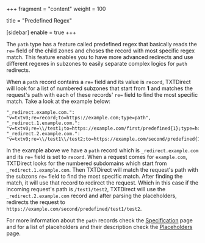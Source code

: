 +++
fragment = "content"
weight = 100

title = "Predefined Regex"

[sidebar]
  enable = true
+++

The `path` type has a feature called predefined regex that basically reads the
`re=` field of the child zones and choses the record with most specific regex
match. This feature enables you to have more advanced redirects and use
different regexes in subzones to easily separate complex logics for `path`
redirects.

When a `path` record contains a `re=` field and its value is `record`, TXTDirect
will look for a list of numbered subzones that start from **1** and matches the
request's path with each of these records' `re=` field to find the most specific
match. Take a look at the example below:

```
"_redirect.example.com.":     "v=txtv0;re=record;to=https://example.com;type=path",
"_redirect.1.example.com.":   "v=txtv0;re=\\/test1;to=https://example.com/first/predefined{1};type=host",
"_redirect.2.example.com.":   "v=txtv0;re=\\/test1\\/test2;to=https://example.com/second/predefined{1};type=host",
```

In the example above we have a `path` record which is `_redirect.example.com`
and its `re=` field is set to `record`. When a request comes for `example.com`,
TXTDirect looks for the numbered subdomains which start from
`_redirect.1.example.com`. Then TXTDirect will match the request's path with the
subzons `re=` field to find the most specific
match. After finding the match, it will use that record to redirect the request.
Which in this case if the incoming request's path is `/test1/test2`, TXTDirect
will use the `_redirect.2.example.com` record and after parsing the placeholders,
redirects the request to `https://example.com/second/predefined/test1/test2`.

For more information about the `path` records check the
[Specification](/docs/specification/#path-type) page and for a list of
placeholders and their description check the [Placeholders](/docs/placeholders)
page.
